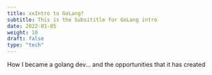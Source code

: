 ```yaml
---
title: xxIntro to GoLang?
subtitle: This is the Subsititle for GoLang intro 
date: 2022-01-05
weight: 10
draft: false
type: "tech"
---
```


How I became a golang dev...   and the opportunities that it has created
